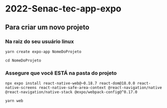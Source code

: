 # 2022-Senac-tec-app-expo

## Para criar um novo projeto
### Na raiz do seu usuário linux
`yarn create expo-app NomeDoProjeto`

`cd NomeDoProjeto`
### Assegure que você ESTÁ na pasta do projeto
`npx expo install react-native-web@~0.18.7 react-dom@18.0.0 react-native-screens react-native-safe-area-context @react-navigation/native @react-navigation/native-stack @expo/webpack-config@^0.17.0`

`yarn web`
